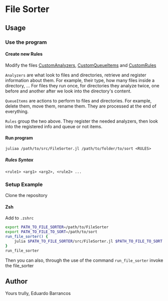 # File Sorter

## Usage


### Use the program

#### Create new Rules

Modify the files [CustomAnalyzers](src/customRules/CustomAnalyzers.jl), [CustomQueueItems](src/customRules/CustomQueueItems.jl) and [CustomRules](src/customRules/CustomRules.jl)

`Analyzers` are what look to files and directories, retrieve and register information about them. For example, their type, how many files inside a directory, ... For files they run once, for directories they analyze twice, one before and another after we look into the directory's content.

`QueueItems` are actions to perform to files and directories. For example, delete them, move them, rename them. They are processed at the end of everything.

`Rules` group the two above. They register the needed analyzers, then look into the registered info and queue or not items.

#### Run program

`juliaa /path/to/src/FileSorter.jl /path/to/folder/to/sort <RULES>`

##### Rules Syntax

`<rule1> <arg1> <arg2>, <rule2> ...`

### Setup Example

Clone the repository

#### Zsh

Add to `.zshrc`

```bash
export PATH_TO_FILE_SORTER=/path/to/FileSorter
export PATH_TO_FILE_TO_SORT=/path/to/sort
run_file_sorter() {
    julia $PATH_TO_FILE_SORTER/src/FileSorter.jl $PATH_TO_FILE_TO_SORT DeleteFilesByType deb zip, DeleteFilesByTypeCreatedSinceDays snap mp4 png jpg webp gz jpeg 240, DeleteFilesByTypeCreatedSinceDays pdf 365
}
run_file_sorter
```

Then you can also, through the use of the command `run_file_sorter` invoke the file_sorter

## Author

Yours trully, Eduardo Barrancos
